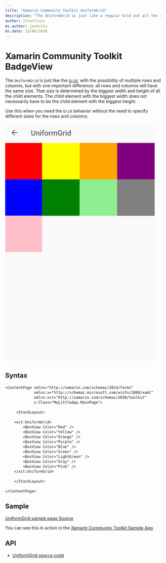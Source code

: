 ```yaml
---
title: "Xamarin Community Toolkit UniformGrid"
description: "The UniformGrid is just like a regular Grid but all the rows and columns will have the same size."
author: jfversluis
ms.author: joverslu
ms.date: 12/08/2020
---
```


# Xamarin Community Toolkit BadgeView

The `UniformGrid` is just like the [`Grid`](xref:Xamarin.Forms.Grid), with the possibility of multiple rows and columns, but with one important difference: all rows and columns will have the same size. That size is determined by the biggest width and height of all the child elements. The child element with the biggest width does not necessarily have to be the child element with the biggest height.

Use this when you need the `Grid` behavior without the need to specify different sizes for the rows and columns.

[![Screenshot of UniformGrid](uniformgrid-images/uniformgrid-example.png "UniformGrid in an app")](uniformgrid-images/uniformgrid-example-large.png#lightbox "UniformGrid in an app")

## Syntax

```xaml
<ContentPage xmlns="http://xamarin.com/schemas/2014/forms"
             xmlns:x="http://schemas.microsoft.com/winfx/2009/xaml"
             xmlns:xct="http://xamarin.com/schemas/2020/toolkit"
             x:Class="MyLittleApp.MainPage">

     <StackLayout>

    <xct:UniformGrid>
        <BoxView Color="Red" />
        <BoxView Color="Yellow" />
        <BoxView Color="Orange" />
        <BoxView Color="Purple" />
        <BoxView Color="Blue" />
        <BoxView Color="Green" />
        <BoxView Color="LightGreen" />
        <BoxView Color="Gray" />
        <BoxView Color="Pink" />
    </xct:UniformGrid>

    </StackLayout>

</ContentPage>
```

## Sample

[UniformGrid sample page Source](https://github.com/xamarin/XamarinCommunityToolkit/blob/main/src/CommunityToolkit/Xamarin.CommunityToolkit.Sample/Pages/Views/UniformGridPage.xaml)

You can see this in action in the [Xamarin Community Toolkit Sample App](https://github.com/xamarin/XamarinCommunityToolkit).

## API

* [UniformGrid source code](https://github.com/xamarin/XamarinCommunityToolkit/blob/main/src/CommunityToolkit/Xamarin.CommunityToolkit/Views/UniformGrid.shared.cs)
